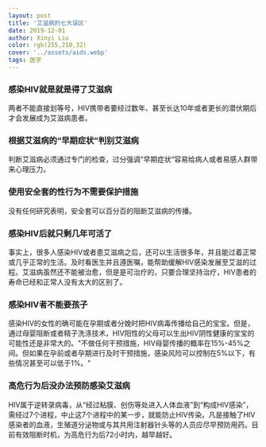 ```yaml
---
layout: post
title: '艾滋病的七大误区'
date: 2019-12-01
author: Xinyi Liu
color: rgb(255,210,32)
cover: '../assets/aids.webp'
tags: 医学
---
```


<!-- > Transform your plain text into static websites and blogs. -->

<!-- # 感染HIV就是就是得了艾滋病 -->

### 感染HIV就是就是得了艾滋病

两者不能直接划等号，HIV携带者要经过数年、甚至长达10年或者更长的潜伏期后才会发展成为艾滋病患者。

### 根据艾滋病的“早期症状”判别艾滋病

判断艾滋病必须通过专门的检查，过分强调“早期症状“容易给病人或者易感人群带来心理压力。

### 使用安全套的性行为不需要保护措施

没有任何研究表明，安全套可以百分百的阻断艾滋病的传播。

### 感染HIV后就只剩几年可活了

事实上，很多人感染HIV或者患艾滋病之后，还可以生活很多年，并且能过着正常或几乎正常的生活。及时看医生并且遵医嘱，能帮助缓解HIV感染发展至艾滋的过程。艾滋病虽然还不能被治愈，但是是可治疗的，只要合理坚持治疗，HIV患者的寿命已经和正常人没有太大的区别了。

### 感染HIV者不能要孩子

感染HIV的女性的确可能在孕期或者分娩时把HIV病毒传播给自己的宝宝。但是，通过母婴阻断或者精子洗涤技术，HIV阳性的父母可以生出HIV阴性健康的宝宝的可能性还是非常大的。"不做任何干预措施，HIV母婴传播的概率在15%-45%之间。但如果在孕前或者孕期进行及时干预措施，感染风险可以控制在5%以下，有些情况甚至可以低于1%。"

### 高危行为后没办法预防感染艾滋病

HIV属于逆转录病毒，从“经过粘膜、创伤等处进入人体血液”到“构成HIV感染”，需经过7个进程，中止这7个进程中的某一步，就能防止HIV传染。凡是接触了HIV感染者的血液，生殖道分泌物或与其共用注射器针头等的人员应尽早预防用药。目前有效阻断时机，为高危行为后72小时内，越早越好。

